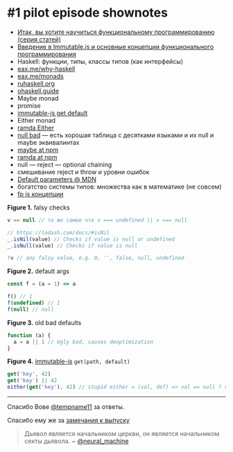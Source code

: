 # #1 pilot episode shownotes

- [Итак, вы хотите научиться функциональному программированию (серия статей)](https://medium.com/devschacht/charles-scalfani-so-you-want-to-be-a-functional-programmer-part-1-6ef98e90d58d)
- [Введение в Immutable.js и основные концепции функционального программирования](https://medium.com/devschacht/sebastián-peyrott-introduction-to-immutablejs-and-functional-programming-concepts-b3a6555af0ee)
- Haskell: функции, типы, классы типов (как интерфейсы)
- [eax.me/why-haskell](https://eax.me/why-haskell/)
- [eax.me/monads](http://eax.me/monads/)
- [ruhaskell.org](https://ruhaskell.org)
- [ohaskell.guide](https://ohaskell.guide/init.html)
- Maybe monad
- promise
- [immutable-js get default](https://twitter.com/mxtnr/status/907543174666706944)
- Either monad
- [ramda Either](https://github.com/ramda/ramda-fantasy/blob/master/docs/Either.md)
- [null bad](https://www.lucidchart.com/techblog/2015/08/31/the-worst-mistake-of-computer-science/) — есть хорошая таблица с десятками языками и их null и maybe эквивалинтах
- [maybe at npm](https://www.npmjs.com/package/maybe)
- [ramda at npm](https://www.npmjs.com/package/ramda)
- null — reject — optional chaining
- смешивание reject и throw и уровни ошибок
- [Default parameters @ MDN](https://developer.mozilla.org/en-US/docs/Web/JavaScript/Reference/Functions/Default_parameters)
- богатство системы типов: множества как в математике (не совсем)
- [fp js концепции](https://medium.com/devschacht/glossary-of-modern-javascript-concepts-1198b24e8f56)

**Figure 1.** falsy checks
```js
v == null // то же самое что v === undefined || v === null

// https://lodash.com/docs/#isNil
_.isNil(value) // Checks if value is null or undefined
_.isNull(value) // Checks if value is null

!v // any falsy value, e.g. 0, '', false, null, undefined
```

**Figure 2.** default args
```js
const f = (a = 1) => a

f() // 1
f(undefined) // 1
f(null) // null
```

**Figure 3.** old bad defaults
```js
function (a) {
  a = a || 1 // Ugly bad, causes deoptimization
}
```

**Figure 4.** [immutable-js](https://github.com/facebook/immutable-js) `get(path, default)`
```js
get('key', 42)
get('key') || 42
either(get('key'), 42) // stupid either = (val, def) => val == null ? val : def
```
----

Спасибо Вове [@tempname11](https://github.com/tempname11) за ответы.

Спасибо ему же за [замечания к выпуску](https://gist.github.com/tempname11/595be6b4627b8ca118709f1e1d75885b)

> Дьявол является начальником церкви, он является начальником секты дьявола. ~ [@neural_machine](https://twitter.com/neural_machine/status/962839388437778434)
